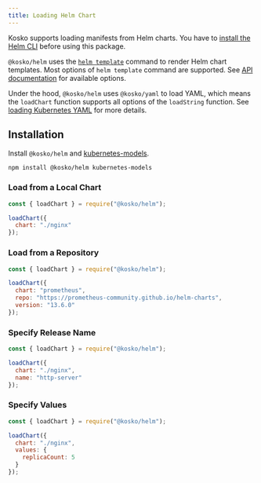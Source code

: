 ```yaml
---
title: Loading Helm Chart
---
```


Kosko supports loading manifests from Helm charts. You have to [install the Helm CLI](https://helm.sh/docs/intro/install/) before using this package.

`@kosko/helm` uses the [`helm template`](https://helm.sh/docs/helm/helm_template/) command to render Helm chart templates. Most options of `helm template` command are supported. See [API documentation](api/modules/_kosko_helm.md) for available options.

Under the hood, `@kosko/helm` uses `@kosko/yaml` to load YAML, which means the `loadChart` function supports all options of the `loadString` function. See [loading Kubernetes YAML](loading-kubernetes-yaml.md) for more details.

## Installation

Install `@kosko/helm` and [kubernetes-models].

```shell
npm install @kosko/helm kubernetes-models
```

### Load from a Local Chart

```js
const { loadChart } = require("@kosko/helm");

loadChart({
  chart: "./nginx"
});
```

### Load from a Repository

```js
const { loadChart } = require("@kosko/helm");

loadChart({
  chart: "prometheus",
  repo: "https://prometheus-community.github.io/helm-charts",
  version: "13.6.0"
});
```

### Specify Release Name

```js
const { loadChart } = require("@kosko/helm");

loadChart({
  chart: "./nginx",
  name: "http-server"
});
```

### Specify Values

```js
const { loadChart } = require("@kosko/helm");

loadChart({
  chart: "./nginx",
  values: {
    replicaCount: 5
  }
});
```

[kubernetes-models]: https://github.com/tommy351/kubernetes-models-ts
